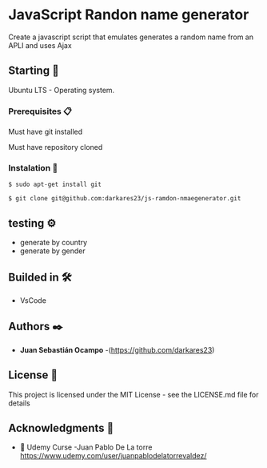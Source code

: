 # JavaScript Randon name generator

Create a javascript script that emulates generates a random name from an APLI and uses Ajax

## Starting 🚀

Ubuntu LTS - Operating system.


### Prerequisites 📋

Must have git installed

Must have repository cloned


### Instalation 🔧

```
$ sudo apt-get install git
```
```
$ git clone git@github.com:darkares23/js-ramdon-nmaegenerator.git
```

## testing ⚙️

- generate by country
- generate by gender

## Builded in 🛠️

* VsCode

## Authors ✒️


* **Juan Sebastián Ocampo** -(https://github.com/darkares23)

## License 📄

This project is licensed under the MIT License - see the LICENSE.md file for details

## Acknowledgments 🎁

*  📢 Udemy Curse -Juan Pablo De La torre https://www.udemy.com/user/juanpablodelatorrevaldez/